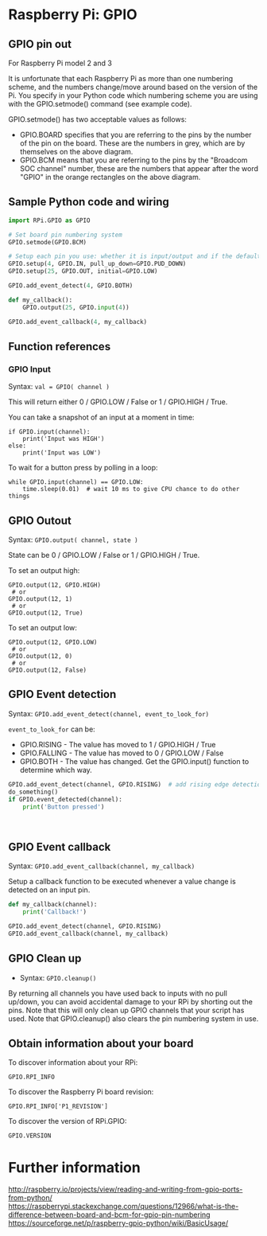# Raspberry Pi: GPIO

## GPIO pin out

For Raspberry Pi model 2 and 3

It is unfortunate that each Raspberry Pi as more than one numbering scheme, and the numbers change/move around based on the version of the Pi.  You specify in your Python code which numbering scheme you are using with the GPIO.setmode() command (see example code).

GPIO.setmode() has two acceptable values as follows:

* GPIO.BOARD specifies that you are referring to the pins by the number of the pin on the board. These are the numbers in grey, which are by themselves on the above diagram.
* GPIO.BCM means that you are referring to the pins by the "Broadcom SOC channel" number, these are the numbers that appear after the word "GPIO" in the orange rectangles on the above diagram.

## Sample Python code and wiring

```python
import RPi.GPIO as GPIO

# Set board pin numbering system
GPIO.setmode(GPIO.BCM)

# Setup each pin you use: whether it is input/output and if the default is on/off
GPIO.setup(4, GPIO.IN, pull_up_down=GPIO.PUD_DOWN)
GPIO.setup(25, GPIO.OUT, initial=GPIO.LOW)

GPIO.add_event_detect(4, GPIO.BOTH)

def my_callback():
    GPIO.output(25, GPIO.input(4))

GPIO.add_event_callback(4, my_callback)
```

## Function references

### GPIO Input

Syntax: `val = GPIO( channel )`

This will return either 0 / GPIO.LOW / False or 1 / GPIO.HIGH / True.

You can take a snapshot of an input at a moment in time:

```
if GPIO.input(channel):
    print('Input was HIGH')
else:
    print('Input was LOW')
```

To wait for a button press by polling in a loop:

```
while GPIO.input(channel) == GPIO.LOW:
    time.sleep(0.01)  # wait 10 ms to give CPU chance to do other things
```

## GPIO Outout

Syntax: `GPIO.output( channel, state )`

State can be 0 / GPIO.LOW / False or 1 / GPIO.HIGH / True.

To set an output high:
```
GPIO.output(12, GPIO.HIGH)
 # or
GPIO.output(12, 1)
 # or
GPIO.output(12, True)
```

To set an output low:
```
GPIO.output(12, GPIO.LOW)
 # or
GPIO.output(12, 0)
 # or
GPIO.output(12, False)
```

## GPIO Event detection

Syntax: `GPIO.add_event_detect(channel, event_to_look_for)`

`event_to_look_for` can be:

*	GPIO.RISING - The value has moved to 1 / GPIO.HIGH / True
*	GPIO.FALLING - The value has moved to 0 / GPIO.LOW / False
*	GPIO.BOTH - The value has changed. Get the GPIO.input() function to determine which way.

```python
GPIO.add_event_detect(channel, GPIO.RISING)  # add rising edge detection on a channel
do_something()
if GPIO.event_detected(channel):
    print('Button pressed')
```
 
## GPIO Event callback

Syntax: `GPIO.add_event_callback(channel, my_callback)`

Setup a callback function to be executed whenever a value change is detected on an input pin.

```python
def my_callback(channel):
    print('Callback!')

GPIO.add_event_detect(channel, GPIO.RISING)
GPIO.add_event_callback(channel, my_callback)
```

## GPIO Clean up

* Syntax: `GPIO.cleanup()`

By returning all channels you have used back to inputs with no pull up/down, you can avoid accidental damage to your RPi by shorting out the pins. Note that this will only clean up GPIO channels that your script has used. Note that GPIO.cleanup() also clears the pin numbering system in use.

## Obtain information about your board

To discover information about your RPi:
```
GPIO.RPI_INFO
```

To discover the Raspberry Pi board revision:
```
GPIO.RPI_INFO['P1_REVISION']
```

To discover the version of RPi.GPIO:
```
GPIO.VERSION
```
# Further information
http://raspberry.io/projects/view/reading-and-writing-from-gpio-ports-from-python/
https://raspberrypi.stackexchange.com/questions/12966/what-is-the-difference-between-board-and-bcm-for-gpio-pin-numbering
https://sourceforge.net/p/raspberry-gpio-python/wiki/BasicUsage/



